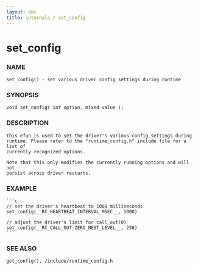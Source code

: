 ```yaml
---
layout: doc
title: internals / set_config
---
```

# set_config

### NAME

    set_config() - set various driver config settings during runtime

### SYNOPSIS

    void set_config( int option, mixed value );

### DESCRIPTION

    This efun is used to set the driver's various config settings during
    runtime. Please refer to the "runtime_config.h" include file for a list of
    currently recognized options.

    Note that this only modifies the currently running options and will not
    persist across driver restarts.

### EXAMPLE

    ```c
    // set the driver's heartbeat to 1000 milliseconds
    set_config(__RC_HEARTBEAT_INTERVAL_MSEC__, 1000)

    // adjust the driver's limit for call_out(0)
    set_config(__RC_CALL_OUT_ZERO_NEST_LEVEL__, 250)
    ```

### SEE ALSO

    get_config(), /include/runtime_config.h
